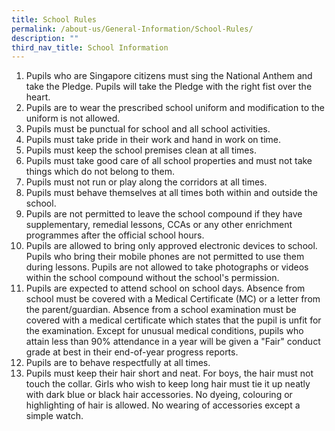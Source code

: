 ```yaml
---
title: School Rules
permalink: /about-us/General-Information/School-Rules/
description: ""
third_nav_title: School Information
---
```


1.  Pupils who are Singapore citizens must sing the National Anthem and take the Pledge. Pupils will take the Pledge with the right fist over the heart.
2.  Pupils are to wear the prescribed school uniform and modification to the uniform is not allowed.
3.  Pupils must be punctual for school and all school activities.
4.  Pupils must take pride in their work and hand in work on time.
5.  Pupils must keep the school premises clean at all times.
6.  Pupils must take good care of all school properties and must not take things which do not belong to them.
7.  Pupils must not run or play along the corridors at all times.
8.  Pupils must behave themselves at all times both within and outside the school.
9.  Pupils are not permitted to leave the school compound if they have supplementary, remedial lessons, CCAs or any other enrichment programmes after the official school hours.
10.  Pupils are allowed to bring only approved electronic devices to school. Pupils who bring their mobile phones are not permitted to use them during lessons. Pupils are not allowed to take photographs or videos within the school compound without the school's permission.
11.  Pupils are expected to attend school on school days. Absence from school must be covered with a Medical Certificate (MC) or a letter from the parent/guardian. Absence from a school examination must be covered with a medical certificate which states that the pupil is unfit for the examination. Except for unusual medical conditions, pupils who attain less than 90% attendance in a year will be given a "Fair" conduct grade at best in their end-of-year progress reports.
12.  Pupils are to behave respectfully at all times.
13.  Pupils must keep their hair short and neat. For boys, the hair must not touch the collar. Girls who wish to keep long hair must tie it up neatly with dark blue or black hair accessories. No dyeing, colouring or highlighting of hair is allowed. No wearing of accessories except a simple watch.